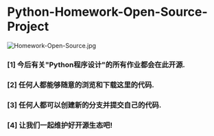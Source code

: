# Python-Homework-Open-Source-Project

![Homework-Open-Source.jpg](https://repository-images.githubusercontent.com/531410247/78f53780-16bd-4803-88df-9b42952be905)

### [1] 今后有关"Python程序设计"的所有作业都会在此开源.

### [2] 任何人都能够随意的浏览和下载这里的代码.

### [3] 任何人都可以创建新的分支并提交自己的代码.

### [4] 让我们一起维护好开源生态吧!
